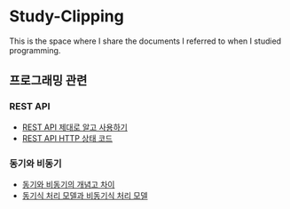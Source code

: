 # Study-Clipping
This is the space where I share the documents I referred to when I studied programming.

## 프로그래밍 관련
### REST API
- [REST API 제대로 알고 사용하기](https://meetup.toast.com/posts/92)
- [REST API HTTP 상태 코드](https://mygumi.tistory.com/230)

### 동기와 비동기
- [동기와 비동기의 개념고 차이](https://private.tistory.com/24)
- [동기식 처리 모델과 비동기식 처리 모델](https://webclub.tistory.com/605)
